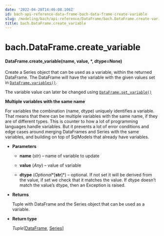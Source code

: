 ```yaml
---
date: '2022-04-28T14:46:08.106Z'
id: bach-api-reference-data-frame-bach-data-frame-create-variable
slug: /modeling/bach/api-reference/DataFrame/bach.DataFrame.create-variable/
title: bach.DataFrame.create_variable
---
```


# bach.DataFrame.create_variable


#### DataFrame.create_variable(name, value, \*, dtype=None)
Create a Series object that can be used as a variable, within the returned DataFrame. The
DataFrame will have the variable with the given values set in [`DataFrame.variables()`](bach.DataFrame.variables/#bach.DataFrame.variables).

The variable value can later be changed using [`DataFrame.set_variable()`](bach.DataFrame.set-variable/#bach.DataFrame.set-variable)

**Multiple variables with the same name**

For variables the combination (name, dtype) uniquely identifies a variable. That means that there
can be multiple variables with the same name, if they are of different types. This is counter to
how a lot of programming languages handle variables. But it prevents a lot of error conditions and
edge cases around merging DataFrames and Series with the same variables, and building on top of
SqlModels that already have variables.


* **Parameters**

    
    * **name** (*str*) – name of variable to update


    * **value** (*Any*) – value of variable


    * **dtype** (*Optional**[**str**]*) – optional. If not set it will be derived from the value, if set we check that it
    matches the value. If dtype doesn’t match the value’s dtype, then an Exception is raised.



* **Returns**

    Tuple with DataFrame and the Series object that can be used as a variable.



* **Return type**

    *Tuple*[[DataFrame](bach.DataFrame/#bach.DataFrame), [Series](../Series/bach.Series/#bach.Series)]


<!-- !! processed by numpydoc !! -->
